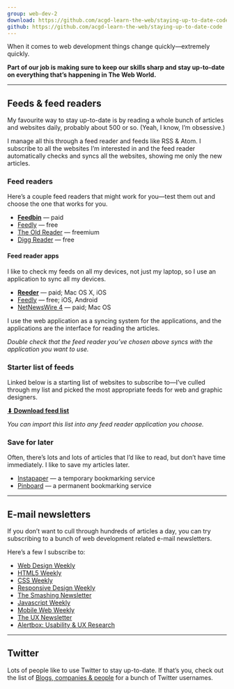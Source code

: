 ```yaml
---
group: web-dev-2
download: https://github.com/acgd-learn-the-web/staying-up-to-date-code/archive/master.zip
github: https://github.com/acgd-learn-the-web/staying-up-to-date-code
---
```


When it comes to web development things change quickly—extremely quickly.

**Part of our job is making sure to keep our skills sharp and stay up-to-date on everything that’s happening in The Web World.**

---

## Feeds & feed readers

My favourite way to stay up-to-date is by reading a whole bunch of articles and websites daily, probably about 500 or so. (Yeah, I know, I’m obsessive.)

I manage all this through a feed reader and feeds like RSS & Atom. I subscribe to all the websites I’m interested in and the feed reader automatically checks and syncs all the websites, showing me only the new articles.

### Feed readers

Here’s a couple feed readers that might work for you—test them out and choose the one that works for you.

- **[Feedbin](https://feedbin.com/)** — paid
- [Feedly](http://feedly.com/) — free
- [The Old Reader](https://theoldreader.com/) — freemium
- [Digg Reader](http://digg.com/reader) — free

#### Feed reader apps

I like to check my feeds on all my devices, not just my laptop, so I use an application to sync all my devices.

- **[Reeder](http://reederapp.com/)** — paid; Mac OS X, iOS
- [Feedly](http://feedly.com/) — free; iOS, Android
- [NetNewsWire 4](http://netnewswireapp.com/) — paid; Mac OS

I use the web application as a syncing system for the applications, and the applications are the interface for reading the articles.

*Double check that the feed reader you’ve chosen above syncs with the application you want to use.*

### Starter list of feeds

Linked below is a starting list of websites to subscribe to—I’ve culled through my list and picked the most appropriate feeds for web and graphic designers.

**[⬇ Download feed list](https://github.com/acgd-learn-the-web/staying-up-to-date-code/archive/master.zip)**

*You can import this list into any feed reader application you choose.*

### Save for later

Often, there’s lots and lots of articles that I’d like to read, but don’t have time immediately. I like to save my articles later.

- [Instapaper](https://www.instapaper.com/) — a temporary bookmarking service
- [Pinboard](https://pinboard.in/) — a permanent bookmarking service

---

## E-mail newsletters

If you don’t want to cull through hundreds of articles a day, you can try subscribing to a bunch of web development related e-mail newsletters.

Here’s a few I subscribe to:

- [Web Design Weekly](http://web-design-weekly.com/)
- [HTML5 Weekly](http://html5weekly.com/)
- [CSS Weekly](http://css-weekly.com/)
- [Responsive Design Weekly](http://responsivedesignweekly.com/)
- [The Smashing Newsletter](http://www.smashingmagazine.com/the-smashing-newsletter/)
- [Javascript Weekly](http://javascriptweekly.com/)
- [Mobile Web Weekly](http://mobilewebweekly.co/)
- [The UX Newsletter](http://www.theuxnewsletter.com/)
- [Alertbox: Usability & UX Research](http://www.nngroup.com/articles/subscribe/)

---

## Twitter

Lots of people like to use Twitter to stay up-to-date. If that’s you, check out the list of [Blogs, companies & people](./blogs-companies-people.md) for a bunch of Twitter usernames.
